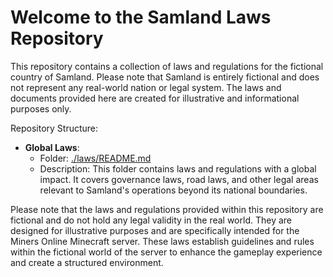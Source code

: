 # Welcome to the Samland Laws Repository

This repository contains a collection of laws and regulations for the fictional country of Samland. Please note that Samland is entirely fictional and does not represent any real-world nation or legal system. The laws and documents provided here are created for illustrative and informational purposes only.

Repository Structure:

- **Global Laws**: 
   - Folder: [./laws/README.md](./laws/README.md)
   - Description: This folder contains laws and regulations with a global impact. It covers governance laws, road laws, and other legal areas relevant to Samland's operations beyond its national boundaries.

Please note that the laws and regulations provided within this repository are fictional and do not hold any legal validity in the real world. They are designed for illustrative purposes and are specifically intended for the Miners Online Minecraft server. These laws establish guidelines and rules within the fictional world of the server to enhance the gameplay experience and create a structured environment.
